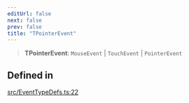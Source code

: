 ```yaml
---
editUrl: false
next: false
prev: false
title: "TPointerEvent"
---
```


> **TPointerEvent**: `MouseEvent` \| `TouchEvent` \| `PointerEvent`

## Defined in

[src/EventTypeDefs.ts:22](https://github.com/fabricjs/fabric.js/blob/v6.0.0-rc4/src/EventTypeDefs.ts#L22)
